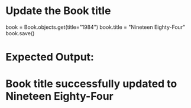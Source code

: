 # Update the Book title
book = Book.objects.get(title="1984")
book.title = "Nineteen Eighty-Four"
book.save()

# Expected Output:
# Book title successfully updated to Nineteen Eighty-Four
